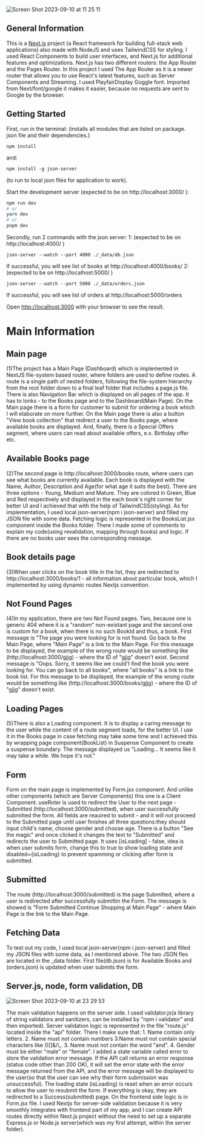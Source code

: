 ![Screen Shot 2023-09-10 at 11 25 11](https://github.com/juliadavydenko/my-best-book/assets/98152890/55938939-30d6-499a-9f50-08ad99c050dc)

## General Information

This is a [Next.js](https://nextjs.org/) project (a React framework for building full-stack web applications) also made with NodeJS and uses TailwindCSS for styling. I used React Components to build user interfaces, and Next.js for additional features and optimizations. Next.js has two different routers: the App Router and the Pages Router. In this project I used The App Router as it is a newer router that allows you to use React's latest features, such as Server Components and Streaming. I used PlayfairDisplay Goggle font. Imported from Next/font/google it makes it easier, because no requests are sent to Google by the browser.

## Getting Started

First, run in the terminal:
(installs all modules that are listed on package. json file and their dependencies.)

```
npm install
```

and:

```
npm install -g json-server
```

(to run to local json files for application to work).

Start the development server (expected to be on http://localhost:3000/ ):

```bash
npm run dev
# or
yarn dev
# or
pnpm dev
```

Secondly, run 2 commands with the json server:
1: (expected to be on http://localhost:4000/ )

```
json-server --watch --port 4000 ./_data/db.json
```

If successful, you will see list of books at http://localhost:4000/books/
2: (expected to be on http://localhost:5000/ )

```
json-server --watch --port 5000 ./_data/orders.json
```

If successful, you will see list of orders at http://localhost:5000/orders

Open [http://localhost:3000](http://localhost:3000) with your browser to see the result.

# Main Information

## Main page

(1)The project has a Main Page (Dashboard) which is implemented in NextJS file-system based router, where folders are used to define routes. A route is a single path of nested folders, following the file-system hierarchy from the root folder down to a final leaf folder that includes a page.js file.
There is also Navigation Bar which is displayed on all pages of the app. It has to lonks - to the Books page and to the Dashboard(Main Page).
On the Main page there is a form for customer to submit for ordering a book which I will elaborate on more further.
On the Main page there is also a button "View book collection" that redirect a user to the Books page, where available books are displayed.
And, finally, there is a Special Offers segment, where users can read about available offers, e.x. Birthday offer etc.

## Available Books page

(2)The second page is http://localhost:3000/books route, where users can see what books are currently available. Each book is displayed with the Name, Author, Description and Age(for what age it suits the best). There are three options - Young, Medium and Mature. They are colored in Green, Blue and Red respectively and displayed in the each book's right corner for better UI and I achieved that with the help of TailwindCSS(styling). As for implementation, I used local json-server(npm i json-server) and filled my JSON file with some data. Fetching logic is represented in the BooksList.jsx component inside the Books folder. There I made some of comments to explain my code(using revalidation, mapping through books) and logic. If there are no books user sees the corresponding message.

## Book details page

(3)When user clicks on the book title in the list, they are redirected to http://localhost:3000/books/1 - all information about particular book, which I implemented by using dynamic routes Nextjs convention.

## Not Found Pages

(4)In my application, there are two Not Found pages. Two, because one is generic 404 where it is a "random" non-existant page and the second one is custom for a book, when there is no such BookId and thus, a book. First message is "The page you were looking for is not found. Go back to the Main Page, where "Main Page" is a link to the Main Page. For this message to be displayed, the example of the wrong route would be something like (http://localhost:3000/gjjg) - where the ID of "gjjg" doesn't exist.
Second message is "Oops. Sorry, it seems like we could't find the book you were looking for. You can go back to all books", where "all books" is a link to the book list. For this message to be displayed, the example of the wrong route would be something like (http://localhost:3000/books/gjjg) - where the ID of "gjjg" doesn't exist.

## Loading Pages

(5)There is also a Loading component. It is to display a caring message to the user while the content of a route segment loads, for the better UI. I use it in the Books page in case fetching may take some time and I achieved this by wrapping page component(BookList) in Suspense Component to create a suspense boundary. The message displayed us "Loading... It seems like it may take a while. We hope it's not."

## Form

Form on the main page is implemented by Form.jsx component. And unlike other components (which are Server Components) this one is a Client Component. useRoter is used to redirect the User to the next page - Submitted (http://localhost:3000/submitted), when user successfully submitted the form. All fields are reauired to submit - and it will not proceed to the Submitted page until user finishes all three questions:they should input child's name, choose gender and choose age. There is a button "See the magic" and once clicked it changes the text to "Submitted" and redirects the user to Submitted page. It uses [isLoading] - false, idea is when user submits form, change this to true to show loading state and disabled={isLoading} to prevent spamming or clicking after form is submitted.

## Submitted

The route (http://localhost:3000/submitted) is the page Submitted, where a user is redirected after successfully submittin the Form. The message is showed is "Form Submitted
Continue Shopping at Main Page" - where Main Page is the link to the Main Page.

## Fetching Data

To test out my code, I used local json-server(npm i json-server) and filled my JSON files with some data, as I mentioned above. The two JSON fles are located in the \_data folder. First file(db.json) is for Available Books and (orders.json) is updated when user submits the form.

## Server.js, node, form validation, DB

![Screen Shot 2023-09-10 at 23 29 53](https://github.com/juliadavydenko/my-best-book/assets/98152890/af3fea53-d663-46ee-906d-8baaa0ec5752)

The main validation happens on the server side. 
I used validator.js(a library of string validators and sanitizers, can be installed by “npm i validator” and then imported). Server validation logic is represented in the file "route.js" located inside the "api" folder. There I make sure that: 1. Name contain only letters. 2. Name must not contain numbers 3.Name must not contain special characters like ()[]&/\\,. 3. Name must not contain the word "and". 4. Gender must be either "male" or "female". 
I added a state variable called error to store the validation error message. If the API call returns an error response (status code other than 200 OK), it will set the error state with the error message returned from the API, and the error message will be displayed to the user(so that the user can see why their form submission was unsuccessful). The loading state (isLoading) is reset when an error occurs to allow the user to resubmit the form. If everything is okay, they are redirected to a Success(submitted) page. On the frontend side logic is in Form.jsx file. I used Nextjs for server-side validation because it is very smoothly integrates with frontend part of my app, and I can create API routes directly within Next.js project without the need to set up a separate Express.js or Node.js server(which was my first attempt, within the server folder). 

